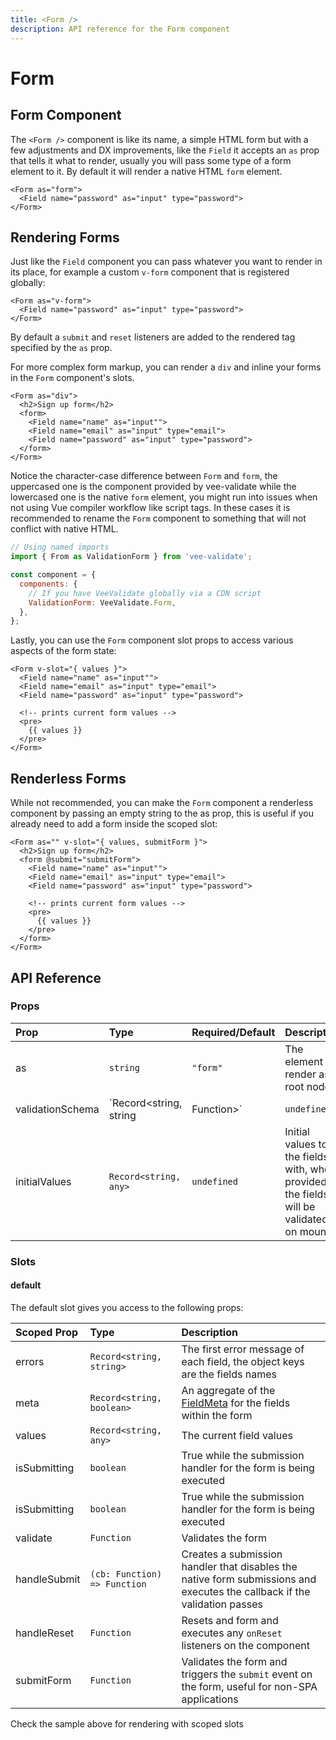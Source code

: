 ```yaml
---
title: <Form />
description: API reference for the Form component
---
```


# Form

## Form Component

The `<Form />` component is like its name, a simple HTML form but with a few adjustments and DX improvements, like the `Field` it accepts an `as` prop that tells it what to render, usually you will pass some type of a form element to it. By default it will render a native HTML `form` element.

```vue
<Form as="form">
  <Field name="password" as="input" type="password">
</Form>
```

## Rendering Forms

Just like the `Field` component you can pass whatever you want to render in its place, for example a custom `v-form` component that is registered globally:

```vue
<Form as="v-form">
  <Field name="password" as="input" type="password">
</Form>
```

By default a `submit` and `reset` listeners are added to the rendered tag specified by the `as` prop.

For more complex form markup, you can render a `div` and inline your forms in the `Form` component's slots.

```vue
<Form as="div">
  <h2>Sign up form</h2>
  <form>
    <Field name="name" as="input"">
    <Field name="email" as="input" type="email">
    <Field name="password" as="input" type="password">
  </form>
</Form>
```

<doc-tip type="error">

Notice the character-case difference between `Form` and `form`, the uppercased one is the component provided by vee-validate while the lowercased one is the native `form` element, you might run into issues when not using Vue compiler workflow like script tags. In these cases it is recommended to rename the `Form` component to something that will not conflict with native HTML.

```js
// Using named imports
import { From as ValidationForm } from 'vee-validate';

const component = {
  components: {
    // If you have VeeValidate globally via a CDN script
    ValidationForm: VeeValidate.Form,
  },
};
```

</doc-tip>

Lastly, you can use the `Form` component slot props to access various aspects of the form state:

```vue
<Form v-slot="{ values }">
  <Field name="name" as="input"">
  <Field name="email" as="input" type="email">
  <Field name="password" as="input" type="password">

  <!-- prints current form values -->
  <pre>
    {{ values }}
  </pre>
</Form>
```

## Renderless Forms

While not recommended, you can make the `Form` component a renderless component by passing an empty string to the as prop, this is useful if you already need to add a form inside the scoped slot:

```vue
<Form as="" v-slot="{ values, submitForm }">
  <h2>Sign up form</h2>
  <form @submit="submitForm">
    <Field name="name" as="input"">
    <Field name="email" as="input" type="email">
    <Field name="password" as="input" type="password">

    <!-- prints current form values -->
    <pre>
      {{ values }}
    </pre>
  </form>
</Form>
```

## API Reference

### Props

| Prop             | Type                                | Required/Default | Description                                                                                   |
| :--------------- | :---------------------------------- | :--------------- | :-------------------------------------------------------------------------------------------- |
| as               | `string`                            | `"form"`         | The element to render as a root node                                                          |
| validationSchema | `Record<string, string | Function>` | `undefined`      | The element to render as a root node                                                          |
| initialValues    | `Record<string, any>`               | `undefined`      | Initial values to fill the fields with, when provided the fields will be validated on mounted |

### Slots

#### default

The default slot gives you access to the following props:

| Scoped Prop  | Type                         | Description                                                                                                               |
| :----------- | :--------------------------- | :------------------------------------------------------------------------------------------------------------------------ |
| errors       | `Record<string, string>`     | The first error message of each field, the object keys are the fields names                                               |
| meta         | `Record<string, boolean>`    | An aggregate of the [FieldMeta](./api/field#fieldmeta) for the fields within the form                                     |
| values       | `Record<string, any>`        | The current field values                                                                                                  |
| isSubmitting | `boolean`                    | True while the submission handler for the form is being executed                                                          |
| isSubmitting | `boolean`                    | True while the submission handler for the form is being executed                                                          |
| validate     | `Function`                   | Validates the form                                                                                                        |
| handleSubmit | `(cb: Function) => Function` | Creates a submission handler that disables the native form submissions and executes the callback if the validation passes |
| handleReset  | `Function`                   | Resets and form and executes any `onReset` listeners on the component                                                     |
| submitForm   | `Function`                   | Validates the form and triggers the `submit` event on the form, useful for non-SPA applications                           |

Check the sample above for rendering with scoped slots
